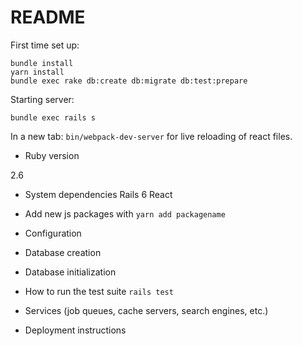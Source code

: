 # README
First time set up:
```
bundle install
yarn install
bundle exec rake db:create db:migrate db:test:prepare
```

Starting server:
```
bundle exec rails s
```
In a new tab:
`bin/webpack-dev-server` for live reloading of react files.

* Ruby version

2.6

* System dependencies
Rails 6
React

* Add new js packages with `yarn add packagename`

* Configuration

* Database creation

* Database initialization

* How to run the test suite
`rails test`

* Services (job queues, cache servers, search engines, etc.)

* Deployment instructions



